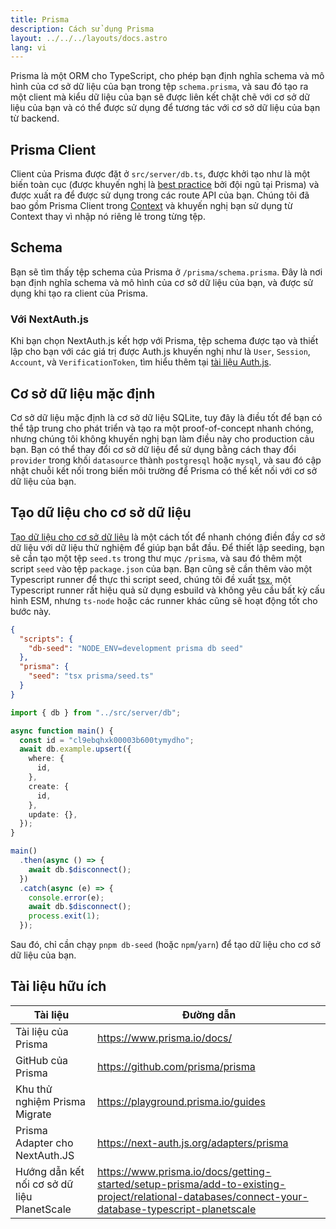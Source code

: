 ```yaml
---
title: Prisma
description: Cách sử dụng Prisma
layout: ../../../layouts/docs.astro
lang: vi
---
```


Prisma là một ORM cho TypeScript, cho phép bạn định nghĩa schema và mô hình của cơ sở dữ liệu của bạn trong tệp `schema.prisma`, và sau đó tạo ra một client mà kiểu dữ liệu của bạn sẽ được liên kết chặt chẽ với cơ sở dữ liệu của bạn và có thể được sử dụng để tương tác với cơ sở dữ liệu của bạn từ backend.

## Prisma Client

Client của Prisma được đặt ở `src/server/db.ts`, được khởi tạo như là một biến toàn cục (được khuyến nghị là [best practice](https://www.prisma.io/docs/guides/database/troubleshooting-orm/help-articles/nextjs-prisma-client-dev-practices#problem) bởi đội ngũ tại Prisma) và được xuất ra để được sử dụng trong các route API của bạn. Chúng tôi đã bao gồm Prisma Client trong [Context](/en/usage/trpc#-serverapitrpcts) và khuyến nghị bạn sử dụng từ Context thay vì nhập nó riêng lẻ trong từng tệp.

## Schema

Bạn sẽ tìm thấy tệp schema của Prisma ở `/prisma/schema.prisma`. Đây là nơi bạn định nghĩa schema và mô hình của cơ sở dữ liệu của bạn, và được sử dụng khi tạo ra client của Prisma.

### Với NextAuth.js

Khi bạn chọn NextAuth.js kết hợp với Prisma, tệp schema được tạo và thiết lập cho bạn với các giá trị được Auth.js khuyến nghị như là `User`, `Session`, `Account`, và `VerificationToken`, tìm hiểu thêm tại [tài liệu Auth.js](https://next-auth.js.org/adapters/prisma).

## Cơ sở dữ liệu mặc định

Cơ sở dữ liệu mặc định là cơ sở dữ liệu SQLite, tuy đây là điều tốt để bạn có thể tập trung cho phát triển và tạo ra một proof-of-concept nhanh chóng, nhưng chúng tôi không khuyến nghị bạn làm điều này cho production cảu bạn. Bạn có thể thay đổi cơ sở dữ liệu để sử dụng bằng cách thay đổi `provider` trong khối `datasource` thành `postgresql` hoặc `mysql`, và sau đó cập nhật chuỗi kết nối trong biến môi trường để Prisma có thể kết nối với cơ sở dữ liệu của bạn.

## Tạo dữ liệu cho cơ sở dữ liệu

[Tạo dữ liệu cho cơ sở dữ liệu](https://www.prisma.io/docs/guides/database/seed-database) là một cách tốt để nhanh chóng điền đầy cơ sở dữ liệu với dữ liệu thử nghiệm để giúp bạn bắt đầu. Để thiết lập seeding, bạn sẽ cần tạo một tệp `seed.ts` trong thư mục `/prisma`, và sau đó thêm một script `seed` vào tệp `package.json` của bạn. Bạn cũng sẽ cần thêm vào một Typescript runner để thực thi script seed, chúng tôi đề xuất [tsx](https://github.com/esbuild-kit/tsx), một Typescript runner rất hiệu quả sử dụng esbuild và không yêu cầu bất kỳ cấu hình ESM, nhưng `ts-node` hoặc các runner khác cũng sẽ hoạt động tốt cho bước này.

```jsonc:package.json
{
  "scripts": {
    "db-seed": "NODE_ENV=development prisma db seed"
  },
  "prisma": {
    "seed": "tsx prisma/seed.ts"
  }
}
```

```ts:prisma/seed.ts
import { db } from "../src/server/db";

async function main() {
  const id = "cl9ebqhxk00003b600tymydho";
  await db.example.upsert({
    where: {
      id,
    },
    create: {
      id,
    },
    update: {},
  });
}

main()
  .then(async () => {
    await db.$disconnect();
  })
  .catch(async (e) => {
    console.error(e);
    await db.$disconnect();
    process.exit(1);
  });
```

Sau đó, chỉ cần chạy `pnpm db-seed` (hoặc `npm`/`yarn`) để tạo dữ liệu cho cơ sở dữ liệu của bạn.

## Tài liệu hữu ích

| Tài liệu                                    | Đường dẫn                                                                                                                                         |
| ------------------------------------------- | ------------------------------------------------------------------------------------------------------------------------------------------------- |
| Tài liệu của Prisma                         | https://www.prisma.io/docs/                                                                                                                       |
| GitHub của Prisma                           | https://github.com/prisma/prisma                                                                                                                  |
| Khu thử nghiệm Prisma Migrate               | https://playground.prisma.io/guides                                                                                                               |
| Prisma Adapter cho NextAuth.JS              | https://next-auth.js.org/adapters/prisma                                                                                                          |
| Hướng dẫn kết nối cơ sở dữ liệu PlanetScale | https://www.prisma.io/docs/getting-started/setup-prisma/add-to-existing-project/relational-databases/connect-your-database-typescript-planetscale |
